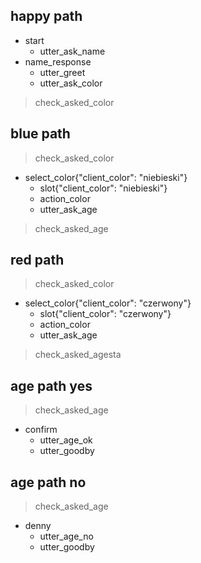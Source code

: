 ## happy path
* start
  - utter_ask_name
* name_response
  - utter_greet
  - utter_ask_color
> check_asked_color


## blue path
> check_asked_color
* select_color{"client_color": "niebieski"}
  - slot{"client_color": "niebieski"}
  - action_color
  - utter_ask_age
> check_asked_age

## red path
> check_asked_color
* select_color{"client_color": "czerwony"}
  - slot{"client_color": "czerwony"}
  - action_color
  - utter_ask_age
> check_asked_agesta


## age path yes
> check_asked_age
* confirm
  - utter_age_ok
  - utter_goodby

## age path no
> check_asked_age
* denny
  - utter_age_no
  - utter_goodby